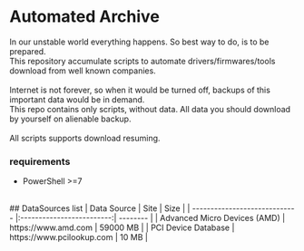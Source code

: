 # Automated Archive

In our unstable world everything happens. So best way to do, is to be prepared.<br>
This repository accumulate scripts to automate drivers/firmwares/tools download from well known companies.<br>
<br>
Internet is not forever, so when it would be turned off, backups of this important data would be in demand.<br>
This repo contains only scripts, without data. All data you should download by yourself on alienable backup.<br>
<br>
All scripts supports download resuming.
<br>
### requirements
*   PowerShell >=7
<br>
## DataSources list
| Data Source                   | Site                      |  Size    |
| ----------------------------- |:-------------------------:| -------- |
| Advanced Micro Devices (AMD)  | https://www.amd.com       | 59000 MB |
| PCI Device Database           | https://www.pcilookup.com | 10 MB    |